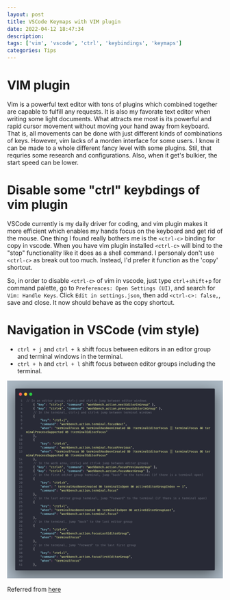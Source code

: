 ```yaml
---
layout: post
title: VSCode Keymaps with VIM plugin
date: 2022-04-12 18:47:34
description:
tags: ['vim', 'vscode', 'ctrl', 'keybindings', 'keymaps']
categories: Tips
---
```


# VIM plugin
Vim is a powerful text editor with tons of plugins which combined together are capable to fulfill any requests.
It is also my favorate text editor when writing some light documents.
What attracts me most is its powerful and rapid cursor movement without moving your hand away from keyboard.
That is, all movements can be done with just different kinds of combinations of keys.
However, vim lacks of a morden interface for some users. I know it can be made to a whole different fancy level with some plugins.
Stil, that requries some research and configurations. Also, when it get's bulkier, the start speed can be lower.

# Disable some "ctrl" keybdings of vim plugin

VSCode currently is my daily driver for coding, and vim plugin makes it more efficient which enables my hands focus 
on the keyboard and get rid of the mouse. One thing I found really bothers me is the `<ctrl-c>` binding for copy in vscode.
When you have vim plugin installed `<ctrl-c>` will bind to the "stop" functionality like it does as a shell command.
I personaly don't use `<ctrl-c>` as break out too much. Instead, I'd prefer it function as the 'copy' shortcut.

So, in order to disable `<ctrl-c>` of vim in vscode, just type `ctrl`+`shift`+`p` for command palette, go to `Preferences: Open Settings (UI)`,
and search for `Vim: Handle Keys`. Click `Edit in settings.json`, then add `<ctrl-c>: false,`, save and close.
It now should behave as the copy shortcut.

# Navigation in VSCode (vim style)
- `ctrl + j` and `ctrl + k` shift focus between editors in an editor group and terminal windows in the terminal.
- `ctrl + h` and `ctrl + l` shift focus between editor groups including the terminal.

![settings screenshot](../assets/img/keybindings.png)

Referred from [here](https://stackoverflow.com/a/71519133)
